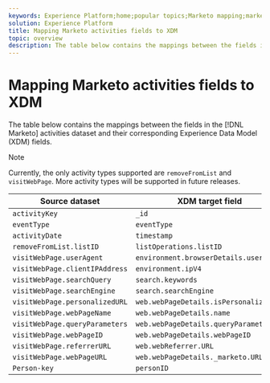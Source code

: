 ```yaml
---
keywords: Experience Platform;home;popular topics;Marketo mapping;marketo mapping;Activities mapping;activities mapping;activities
solution: Experience Platform
title: Mapping Marketo activities fields to XDM
topic: overview
description: The table below contains the mappings between the fields in the Marketo activities dataset and their corresponding XDM fields.
---
```


# Mapping Marketo activities fields to XDM

The table below contains the mappings between the fields in the [!DNL Marketo] activities dataset and their corresponding Experience Data Model (XDM) fields.

>[!NOTE]
>
>Currently, the only activity types supported are `removeFromList` and `visitWebPage`. More activity types will be supported in future releases.

| Source dataset | XDM target field |
| -------------- | ---------------- |
| `activityKey` | `_id` |
| `eventType` | `eventType` |
| `activityDate` | `timestamp`|
| `removeFromList.listID` | `listOperations.listID` |
| `visitWebPage.userAgent` | `environment.browserDetails.userAgent` |
| `visitWebPage.clientIPAddress` | `environment.ipV4` |
| `visitWebPage.searchQuery`| `search.keywords` |
| `visitWebPage.searchEngine` | `search.searchEngine` |
| `visitWebPage.personalizedURL` | `web.webPageDetails.isPersonalizedURL` |
| `visitWebPage.webPageName` | `web.webPageDetails.name` |
| `visitWebPage.queryParameters` | `web.webPageDetails.queryParameters` |
| `visitWebPage.webPageID` | `web.webPageDetails.webPageID` |
| `visitWebPage.referrerURL` | `web.webReferrer.URL`|
| `visitWebPage.webPageURL` | `web.webPageDetails._marketo.URL` |
| `Person-key` | `personID` |
